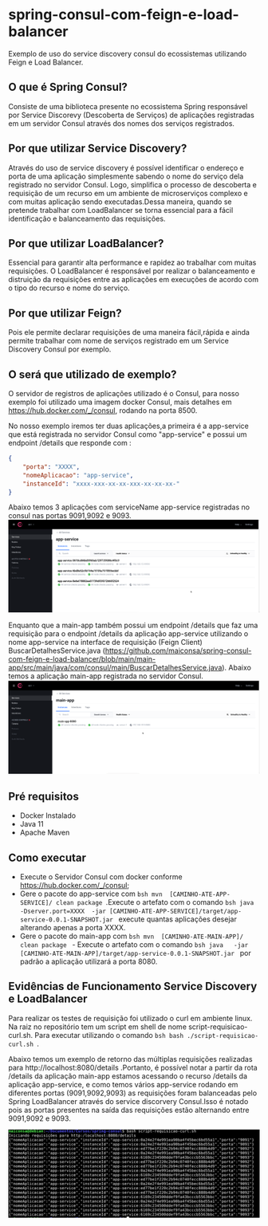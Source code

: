 # spring-consul-com-feign-e-load-balancer
Exemplo de uso do service discovery consul do ecossistemas utilizando Feign e Load Balancer.

## O que é Spring Consul?
Consiste de uma biblioteca presente no ecossistema Spring responsável por Service Discorevy (Descoberta de Serviços) de aplicações registradas em um servidor Consul através dos nomes dos serviços registrados.

## Por que utilizar Service Discovery?
 Através do uso de service discovery é possível identificar o endereço e porta de uma aplicação  simplesmente sabendo o nome do serviço dela registrado no servidor Consul. Logo, simplifica o processo de descoberta e requisição de um recurso  em um ambiente de microserviços complexo e com muitas aplicação  sendo executadas.Dessa maneira, quando se pretende trabalhar com LoadBalancer se torna essencial para a fácil identificação e balanceamento das requisições.

## Por que utilizar LoadBalancer?
Essencial para garantir alta performance e rapidez ao trabalhar com muitas requisições. O LoadBalancer é responsável por realizar o balanceamento e distruição da requisições entre as aplicações em execuções de acordo com o tipo do recurso e nome do serviço.

## Por que utilizar Feign?
Pois ele permite declarar requisições de uma maneira fácil,rápida e ainda permite trabalhar com nome de serviços registrado em um Service Discovery Consul por exemplo.

##  O será que utilizado de exemplo?

O servidor de registros de aplicações utilizado é o Consul, para nosso exemplo foi utilizado uma imagem docker Consul, mais detalhes em https://hub.docker.com/_/consul, rodando na porta 8500.

No nosso exemplo iremos ter duas aplicações,a primeira é  a app-service que está  registrada no servidor Consul como "app-service" e  possui um endpoint /details que responde com :
```json
{
    "porta": "XXXX",
    "nomeAplicacao": "app-service",
    "instanceId": "xxxx-xxx-xx-xx-xxx-xx-xx-xx-"
}
```
Abaixo temos 3 aplicações com serviceName app-service registradas no consul nas portas 9091,9092 e 9093.
![](https://github.com/maiconsa/spring-consul-com-feign-e-load-balancer/blob/main/imagens/lista-app-service-registrados-no-consul.png)

Enquanto que a main-app também possui um endpoint /details que faz uma requisição para o endpoint /details  da aplicação app-service utilizando o nome app-service na interface de requisição (Feign Client) BuscarDetalhesService.java (https://github.com/maiconsa/spring-consul-com-feign-e-load-balancer/blob/main/main-app/src/main/java/com/consul/main/BuscarDetalhesService.java). 
Abaixo temos a aplicação main-app registrada no servidor Consul.
![](https://github.com/maiconsa/spring-consul-com-feign-e-load-balancer/blob/main/imagens/main-app-no-consul.png)

## Pré requisitos
- Docker Instalado
- Java 11
- Apache Maven

## Como executar
- Execute o Servidor Consul  com docker conforme https://hub.docker.com/_/consul; 
- Gere o pacote do app-service com ```bsh mvn  [CAMINHO-ATE-APP-SERVICE]/ clean package ```.Execute o artefato  com o comando ```bsh java  -Dserver.port=XXXX  -jar [CAMINHO-ATE-APP-SERVICE]/target/app-service-0.0.1-SNAPSHOT.jar ``` execute quantas aplicações desejar alterando apenas a porta XXXX.
- Gere o pacote do main-app com ```bsh mvn  [CAMINHO-ATE-MAIN-APP]/ clean package ```
      - Execute o artefato   com o comando ```bsh java   -jar [CAMINHO-ATE-MAIN-APP]/target/app-service-0.0.1-SNAPSHOT.jar ``` por padrão a aplicação utilizará a porta 8080.

## Evidências de Funcionamento  Service Discovery e LoadBalancer 

Para realizar os testes de requisição foi utilizado o curl em ambiente linux. Na raiz no repositório tem um script em shell de nome script-requisicao-curl.sh. Para executar utilizando o comando ```bsh bash ./script-requisicao-curl.sh ```. 

Abaixo temos um exemplo de retorno das múltiplas requisições realizadas para http://localhost:8080/details .Portanto, é possível notar a partir da rota /details da  aplicação main-app estamos acessando o recurso /details da aplicação app-service, e  como temos vários app-service rodando em diferentes portas (9091,9092,9093) as requisições foram balanceadas pelo Spring LoadBalancer através do service discorvery Consul.Isso é notado pois as portas presentes na saída das requisições estão alternando entre 9091,9092 e 9093.

![](https://github.com/maiconsa/spring-consul-com-feign-e-load-balancer/blob/main/imagens/evidencia-load-balancer.png)

